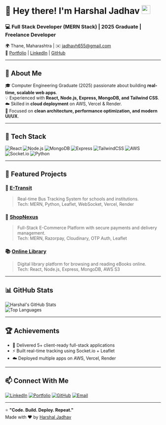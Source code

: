 # 👋 Hey there! I'm **Harshal Jadhav** <img src="https://media.giphy.com/media/hvRJCLFzcasrR4ia7z/giphy.gif" width="28">

### 💻 Full Stack Developer (MERN Stack) | 2025 Graduate | Freelance Developer  
🌍 Thane, Maharashtra | ✉️ [jadhavh655@gmail.com](mailto:jadhavh655@gmail.com)  
📄 [Portfolio](https://portfolio-harshal-jadhav.vercel.app) | [LinkedIn](https://linkedin.com/in/codesbyharsh) | [GitHub](https://github.com/codesbyharsh)

---

## 🚀 About Me  

🎓 Computer Engineering Graduate (2025) passionate about building **real-time, scalable web apps**.  
💡 Experienced with **React, Node.js, Express, MongoDB, and Tailwind CSS**.  
☁️ Skilled in **cloud deployment** on AWS, Vercel & Render.  
🧩 Focused on **clean architecture, performance optimization, and modern UI/UX**.  

---

## 🧠 Tech Stack  

![React](https://img.shields.io/badge/React-20232A?style=for-the-badge&logo=react&logoColor=61DAFB)
![Node.js](https://img.shields.io/badge/Node.js-339933?style=for-the-badge&logo=node.js&logoColor=white)
![MongoDB](https://img.shields.io/badge/MongoDB-4EA94B?style=for-the-badge&logo=mongodb&logoColor=white)
![Express](https://img.shields.io/badge/Express.js-000000?style=for-the-badge&logo=express&logoColor=white)
![TailwindCSS](https://img.shields.io/badge/TailwindCSS-38B2AC?style=for-the-badge&logo=tailwind-css&logoColor=white)
![AWS](https://img.shields.io/badge/AWS-232F3E?style=for-the-badge&logo=amazonaws&logoColor=white)
![Socket.io](https://img.shields.io/badge/Socket.io-010101?style=for-the-badge&logo=socket.io&logoColor=white)
![Python](https://img.shields.io/badge/Python-3776AB?style=for-the-badge&logo=python&logoColor=white)

---

## 🌟 Featured Projects  

### 🚌 [E-Transit](https://github.com/codesbyharsh/etransit)  
> Real-time Bus Tracking System for schools and institutions.  
> Tech: MERN, Python, Leaflet, WebSocket, Vercel, Render

### 🛒 [ShopNexus](https://github.com/codesbyharsh/shopnexus)  
> Full-Stack E-Commerce Platform with secure payments and delivery management.  
> Tech: MERN, Razorpay, Cloudinary, OTP Auth, Leaflet  

### 📚 [Online Library](https://github.com/codesbyharsh/online-library)  
> Digital library platform for browsing and reading eBooks online.  
> Tech: React, Node.js, Express, MongoDB, AWS S3  

---

## 📊 GitHub Stats  

![Harshal's GitHub Stats](https://github-readme-stats.vercel.app/api?username=codesbyharsh&show_icons=true&theme=tokyonight)  
![Top Languages](https://github-readme-stats.vercel.app/api/top-langs/?username=codesbyharsh&layout=compact&theme=tokyonight)  

---

## 🏆 Achievements  
- 🎯 Delivered 5+ client-ready full-stack applications  
- ⚡ Built real-time tracking using Socket.io + Leaflet  
- ☁️ Deployed multiple apps on AWS, Vercel, Render  

---

## 📫 Connect With Me  

[![LinkedIn](https://img.shields.io/badge/LinkedIn-0A66C2?style=for-the-badge&logo=linkedin&logoColor=white)](https://linkedin.com/in/codesbyharsh)
[![Portfolio](https://img.shields.io/badge/Portfolio-000000?style=for-the-badge&logo=vercel&logoColor=white)](https://portfolio-harshal-jadhav.vercel.app)
[![GitHub](https://img.shields.io/badge/GitHub-181717?style=for-the-badge&logo=github&logoColor=white)](https://github.com/codesbyharsh)
[![Email](https://img.shields.io/badge/Email-D14836?style=for-the-badge&logo=gmail&logoColor=white)](mailto:jadhavh655@gmail.com)

---

⭐ **"Code. Build. Deploy. Repeat."**  
Made with ❤️ by [Harshal Jadhav](https://portfolio-harshal-jadhav.vercel.app)

